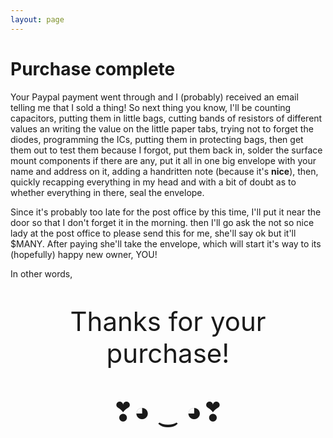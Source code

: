 ```yaml
---
layout: page
---
```

# Purchase complete

Your Paypal payment went through and I (probably) received an email telling me that I sold a thing! So next thing you know, I'll be counting capacitors, putting them in little bags, cutting bands of resistors of different values an writing the value on the little paper tabs, trying not to forget the diodes, programming the ICs, putting them in protecting bags, then get them out to test them because I forgot, put them back in, solder the surface mount components if there are any, put it all in one big envelope with your name and address on it, adding a handritten note (because it's **nice**), then, quickly recapping everything in my head and with a bit of doubt as to whether everything in there, seal the envelope.

Since it's probably too late for the post office by this time, I'll put it near the door so that I don't forget it in the morning. then I'll go ask the not so nice lady at the post office to please send this for me, she'll say ok but it'll $MANY. After paying she'll take the envelope, which will start it's way to its (hopefully) happy new owner, YOU!

In other words,

<p style="font-size:3em; text-align:center">Thanks for your purchase!</p>

<p style="font-size:3em; text-align:center">❣◕ ‿ ◕❣</p>